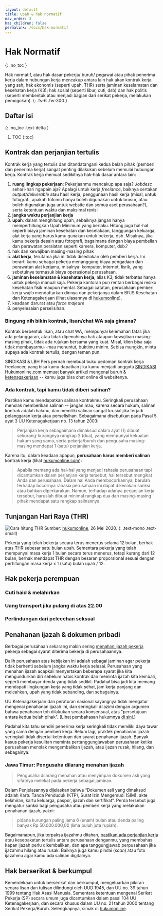 ```yaml
---
layout: default
title: Upah & hak normatif
nav_order: 3
has_children: false
permalink: /docs/hak-normatif
---
```


# Hak Normatif
{: .no_toc }

Hak normatif, atau hak dasar pekerja/ buruh/ pegawai atau pihak penerima kerja dalam hubungan kerja mencakup antara lain hak akan kontrak kerja yang sah, hak ekonomis (seperti upah, THR) serta jaminan keselamatan dan kesehatan kerja (K3); hak sosial (seperti libur, cuti, dsb) dan hak politis (seperti membentuk atau menjadi bagian dari serikat pekerja, melakukan pemogokan).
{: .fs-6 .fw-300 }

## Daftar isi
{: .no_toc .text-delta }

1. TOC
{:toc}

## Kontrak dan perjanjian tertulis

Kontrak kerja yang tertulis dan ditandatangani kedua belah pihak (pemberi dan penerima kerja) sangat penting dilakukan sebelum memulai hubungan kerja. Kontrak kerja memuat sedikitnya hak-hak dasar antara lain:
1. **ruang lingkup pekerjaan**: Pekerjaanmu mencakup apa saja? _Jobdesc_ sehari-hari ngapain aja? Apalagi untuk kerja _freelance_, baiknya sertakan _output/deliverable_ atau hasil kerja, penggunaan hasil kerja (misal, untuk fotografi, apakah fotomu hanya boleh digunakan untuk brosur, atau boleh digunakan juga untuk website dan semua aset perusahaan?), serta ketentuan waktu dan maksimal revisi
1. **jangka waktu perjanjian kerja**
1. **upah**: dalam menghitung upah, sebaiknya jangan hanya memperhitungkan Upah Minimum yang berlaku. Hitung juga hal-hal seperti biaya jaminan kesehatan dan kecelakaan, tanggungan keluarga, alat kerja yang harus kamu gunakan untuk bekerja, dsb.  Misalnya, jika kamu bekerja desain atau fotografi, bagaimana dengan biaya pembelian dan perawatan peralatan seperti kamera, komputer, dsb.?
1. hak dan kewajiban masing-masing pihak
1. **alat kerja**, terutama jika ini tidak disediakan oleh pemberi kerja. Ini berarti kamu sebagai pekerja menanggung biaya pengadaan dan perawatan alat kerjamu, misalnya: komputer, internet, lisrik, yang sebetulnya termasuk biaya operasional perusahaan.
1. **jaminan keselamatan & kesehatan kerja**, alias K3, tidak terbatas hanya untuk pekerja manual saja. Pekerja kantoran pun rentan berbagai resiko kesehatan fisik maupun mental. Sebagai catatan, perusahaan pemberi kerja wajib mendaftarkan dirinya dan pekerjanya dalam BPJS Kesehatan dan Ketenagakerjaan (lihat ulasannya di [hukumonline](https://www.hukumonline.com/klinik/detail/ulasan/lt5bec1c6a0aba6/wajibkah-pengusaha-mendaftarkan-pekerjanya-di-bpjs-kesehatan-dan-ketenagakerjaan)).
1. keadaan darurat atau _force majeure_
1. penyelesaian perselisihan.

### Bingung nih bikin kontrak, lisan/chat WA saja gimana?

Kontrak berbentuk lisan, atau chat WA, mempunyai kelemahan fatal: jika ada pelanggaran, atau tidak dipenuhinya hak ataupun kewajiban masing-masing pihak, tidak ada rujukan bersama yang kuat. Misal, klien bisa saja tidak membayarmu--mau menuntut, buktimu minim. Sebisa mungkin, minta supaya ada kontrak tertulis, dengan teman pun.

SINDIKASI & LBH Pers pernah membuat buku pedoman kontrak kerja freelancer, yang bisa kamu dapatkan jika kamu menjadi anggota [SINDIKASI](https://sindikasi.org/). Hukumonline.com memuat banyak artikel mengenai [buruh & ketenagakerjaan](https://www.hukumonline.com/klinik/kategori/lt4a0a9db2b4404/buruh--tenaga-kerja) -- kamu juga bisa chat online di websitenya.

### Ada kontrak, tapi kamu tidak diberi salinan?

Pastikan kamu mendapatkan salinan kontrakmu. Seringkali perusahaan menolak memberikan salinan -- jangan mau, karena secara hukum, salinan kontrak adalah hakmu, dan memiliki salinan sangat krusial jika terjadi pelanggaran kerja atau perselisihan. Sebagaimana disebutkan pada Pasal 5 ayat 3 UU Ketenagakerjaan no. 13 tahun 2003:

> Perjanjian kerja sebagaimana dimaksud dalam ayat (1) dibuat sekurang-kurangnya rangkap 2 (dua), yang mempunyai kekuatan hukum yang sama, serta pekerja/buruh dan pengusaha masing-masing mendapat 1 (satu) perjanjian kerja.

Karena itu, dalam keadaan apapun, **perusahaan harus memberi salinan** kontrak kerja (lihat [hukumonline.com](https://www.hukumonline.com/klinik/detail/ulasan/lt4e65ed7a821de/apakah-perusahaan-boleh-tidak-memberikan-salinan-kontrak-kerja-kepada-pekerja-)):

> Apabila memang ada hal-hal yang menjadi rahasia perusahaan tapi dicantumkan dalam perjanjian kerja tersebut, hal tersebut mengikat Anda dan perusahaan. Dalam hal Anda membocorkannya, barulah terhadap bocornya rahasia perusahaan ini dapat dikenakan sanksi atau bahkan diperkarakan. Namun, terhadap adanya perjanjian kerja tersebut, haruslah dibuat minimal rangkap dua dan masing-masing pihak mendapat satu rangkap salinannya.

## Tunjangan Hari Raya (THR)

![Cara hitung THR](https://www.perintis.or.id/wp-content/uploads/2020/05/THR-hukumonline.jpg)
Sumber: [hukumonline](https://www.hukumonline.com/klinik/bacagrafis/lt5ecc98a5db727/rumus-menghitung-thr-keagamaan), 26 Mei 2020.
{: .text-mono .text-small}

Pekerja yang telah bekerja secara terus menerus selama 12 bulan, berhak atas THR sebesar satu bulan upah. Sementara pekerja yang telah mempunyai masa kerja 1 bulan secara terus menerus, tetapi kurang dari 12 bulan, berhak mendapat THR dengan besaran proporsional sesuai dengan perhitungan masa kerja x 1 (satu) bulan upah / 12.

## Hak pekerja perempuan

### Cuti haid & melahirkan

### Uang transport jika pulang di atas 22.00

### Perlindungan dari pelecehan seksual

## Penahanan ijazah & dokumen pribadi

Berbagai perusahaan sekarang makin sering [menahan ijazah pekerja](https://money.kompas.com/read/2020/03/11/080231726/bolehkah-perusahaan-tahan-ijazah-karyawan-ini-kata-pakar-hrd?page=all) pekerja sebagai syarat diterima bekerja di perusahaannya.

Dalih perusahaan atas kebijakan ini adalah sebagai jaminan agar pekerja tidak berhenti sebelum jangka waktu kerja selesai. Perusahaan yang menahan ijazah acapkali menyertakan beberapa syarat jika kita mengundurkan diri sebelum habis kontrak dan meminta ijazah kita kembali, seperti membayar denda yang tidak sedikit. Padahal bisa jadi kita memang mendapati lingkungan kerja yang tidak sehat, jam kerja panjang dan meleahkan, upah yang tidak sebanding, dan sebagainya.

UU Ketenagakerjaan dan peraturan nasional sayangnya tidak mengatur mengenai penahanan ijazah ini, dan seringkali dilazimi dengan argumen bahwa penahanan toh dilakukan secara konsensual, atas "persetujuan antara kedua belah pihak". (Lihat pembahasan hukumnya [di sini](https://www.hukumonline.com/berita/baca/lt59f730ad13c2c/ijazah-ditahan-saat-masuk-kerja-ini-penjelasan-hukumnya/).)

Padahal kita tahu sendiri penerima kerja seringkali tidak memiliki daya tawar yang sama dengan pemberi kerja. Belum lagi, praktek penahanan ijazah seringkali tidak disertai ketentuan dan syarat penahanan ijazah. Banyak kasus pekerja kesulitan meminta pertanggungjawaban perusahaan ketika perusahaan menolak mengembalikan ijazah, atau ijazah rusak, hilang, dan sebagainya.  

### Jawa Timur: Pengusaha dilarang menahan ijazah

> Pengusaha dilarang menahan atau menyimpan dokumen asli yang sifatnya melekat pada pekerja sebagai jaminan.

Dalam Penjelasannya dijelaskan bahwa “Dokumen asli yang dimaksud adalah Kartu Tanda Penduduk (KTP), Surat Izin Mengemudi (SIM), akte kelahiran, kartu keluarga, paspor, ijazah dan sertifikat”. Perda tersebut juga mengatur sanksi bagi pengusaha atau pemberi kerja yang melakukan penahanan ijazah, yakni:

> pidana kurungan paling lama 6 (enam) bulan atau denda paling banyak Rp 50.000.000,00 (lima puluh juta rupiah).

Bagaimanapun, jika terpaksa ijazahmu ditahan, [pastikan ada perjanjian kerja](https://www.linkedin.com/pulse/praktek-penahanan-ijazah-oleh-perusahaan-bolehkah-menurut-manurung) atau kesepakatan tertulis antara perusahaan denganmu, yang membahas kapan ijazah perlu dikembalikan, dan apa tanggungjawab perpusahaan jika ijazahmu hilang atau rusak. Baiknya juga kamu pindai (_scan_) atau foto ijazahmu agar kamu ada salinan digitalnya.  

## Hak berserikat & berkumpul

Kemerdekaan untuk berserikat dan berkumpul, mengeluarkan pikiran secara lisan dan tulisan dilindungi oleh UUD 1945, dan UU no. 39 tahun 1999 tentang Hak Asasi Manusia. Sementara ketentuan mengenai Serikat Pekerja (SP) secara umum juga dicantumkan dalam pasal 104 UU Ketenagakerjaan, dan secara khusus dalam UU no. 21 tahun 2000 tentang Serikat Pekerja/Buruh. Selengkapnya, simak di [hukumonline](https://www.hukumonline.com/klinik/detail/ulasan/lt4fab2aabe628a/kkb-dan-serikat/).

